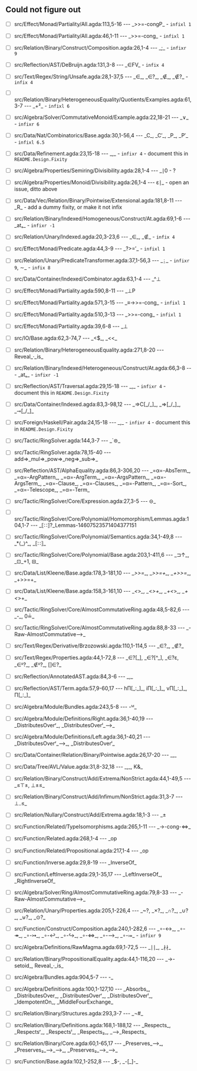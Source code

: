 ## Could not figure out

- [ ] src/Effect/Monad/Partiality/All.agda:113,5-16 --- \_>>=-congP\_ - `infixl 1`

- [ ] src/Effect/Monad/Partiality/All.agda:46,1-11 --- \_>>=-cong\_ - `infixl 1`

- [ ] src/Relation/Binary/Construct/Composition.agda:26,1-4 --- \_;\_ - `infixr 9`

- [ ] src/Reflection/AST/DeBruijn.agda:131,3-8 --- \_∈FV\_ - `infix 4`

- [ ] src/Text/Regex/String/Unsafe.agda:28,1-37,5 --- \_∈\_, \_∈?\_, \_∉\_, \_∉?\_ - `infix 4`

- [ ] src/Relation/Binary/HeterogeneousEquality/Quotients/Examples.agda:61,3-7 --- \_+²\_ - `infixl 6`

- [ ] src/Algebra/Solver/CommutativeMonoid/Example.agda:22,18-21 --- \_∨\_ - `infixr 6`

- [ ] src/Data/Nat/Combinatorics/Base.agda:30,1-56,4 --- \_C\_, \_C′\_, \_P\_, \_P′\_ - `infixl 6.5`

- [ ] src/Data/Refinement.agda:23,15-18 --- \_,\_ - `infixr 4` - document this in `README.Design.Fixity`

- [ ] src/Algebra/Properties/Semiring/Divisibility.agda:28,1-4 --- \_∣0 - ?

- [ ] src/Algebra/Properties/Monoid/Divisibility.agda:26,1-4 --- ε∣\_ - open an issue, ditto above

- [ ] src/Data/Vec/Relation/Binary/Pointwise/Extensional.agda:181,8-11 --- \_R\_ - add a dummy fixity, or make it not infix

- [ ] src/Relation/Binary/Indexed/Homogeneous/Construct/At.agda:69,1-6 --- \_atₛ\_ - `infixr -1`

- [ ] src/Relation/Unary/Indexed.agda:20,3-23,6 --- \_∈\_, \_∉\_ - `infix 4`

- [ ] src/Effect/Monad/Predicate.agda:44,3-9 --- \_?>=′\_ - `infixl 1`

- [ ] src/Relation/Unary/PredicateTransformer.agda:37,1-56,3 --- \_⍮\_ - `infixr 9`, ∼\_ - `infix 8`

- [ ] src/Data/Container/Indexed/Combinator.agda:63,1-4 --- \_^⊥

- [ ] src/Effect/Monad/Partiality.agda:590,8-11 --- \_⊥P

- [ ] src/Effect/Monad/Partiality.agda:571,3-15 --- \_≡->>=-cong\_ - `infixl 1`

- [ ] src/Effect/Monad/Partiality.agda:510,3-13 --- \_>>=-cong\_ - `infixl 1`

- [ ] src/Effect/Monad/Partiality.agda:39,6-8 --- \_⊥

- [ ] src/IO/Base.agda:62,3-74,7 --- \_<$\_, \_<<\_

- [ ] src/Relation/Binary/HeterogeneousEquality.agda:271,8-20 --- Reveal\_·\_is\_

- [ ] src/Relation/Binary/Indexed/Heterogeneous/Construct/At.agda:66,3-8 --- \_atₛ\_ - `infixr -1`

- [ ] src/Reflection/AST/Traversal.agda:29,15-18 --- \_,\_ - `infixr 4` - document this in `README.Design.Fixity`

- [ ] src/Data/Container/Indexed.agda:83,3-98,12 --- \_⇒C[\_/\_]\_, \_⇒[\_/\_]\_, \_⊸[\_/\_]\_

- [ ] src/Foreign/Haskell/Pair.agda:24,15-18 --- \_,\_ - `infixr 4` - document this in `README.Design.Fixity`

- [ ] src/Tactic/RingSolver.agda:144,3-7 --- \_`⊜\_

- [ ] src/Tactic/RingSolver.agda:78,15-40 --- add⇒\_mul⇒\_pow⇒\_neg⇒\_sub⇒\_

- [ ] src/Reflection/AST/AlphaEquality.agda:86,3-306,20 --- \_=α=-AbsTerm\_, \_=α=-ArgPattern\_, \_=α=-ArgTerm\_, \_=α=-ArgsPattern\_, \_=α=-ArgsTerm\_, \_=α=-Clause\_, \_=α=-Clauses\_, \_=α=-Pattern\_, \_=α=-Sort\_, \_=α=-Telescope\_, \_=α=-Term\_

- [ ] src/Tactic/RingSolver/Core/Expression.agda:27,3-5 --- ⊝\_

- [ ] src/Tactic/RingSolver/Core/Polynomial/Homomorphism/Lemmas.agda:104,1-7 --- \_⟦∷⟧?\_Lemmas-14607523571404377151

- [ ] src/Tactic/RingSolver/Core/Polynomial/Semantics.agda:34,1-49,8 --- \_*⟨\_⟩^\_, \_⟦∷⟧\_

- [ ] src/Tactic/RingSolver/Core/Polynomial/Base.agda:203,1-411,6 --- \_⊐↑\_, \_⊡\_+1, ⊟\_

- [ ] src/Data/List/Kleene/Base.agda:178,3-181,10 --- \_*>>=*\_, \_*>>=+\_, \_+>>=*\_, \_+>>=+\_

- [ ] src/Data/List/Kleene/Base.agda:158,3-161,10 --- \_*<*>*\_, \_*<*>+\_, \_+<*>*\_, \_+<*>+\_

- [ ] src/Tactic/RingSolver/Core/AlmostCommutativeRing.agda:48,5-82,6 --- \_-\_, 0≟\_

- [ ] src/Tactic/RingSolver/Core/AlmostCommutativeRing.agda:88,8-33 --- \_-Raw-AlmostCommutative⟶\_

- [ ] src/Text/Regex/Derivative/Brzozowski.agda:110,1-114,5 --- \_∈?\_, \_∉?\_

- [ ] src/Text/Regex/Properties.agda:44,1-72,8 --- \_∈?[\_], \_∈?[^\_], \_∈?ε, \_∈ᴿ?\_, \_∉ᴿ?\_, []∈?\_

- [ ] src/Reflection/AnnotatedAST.agda:84,3-6 --- \_,\_

- [ ] src/Reflection/AST/Term.agda:57,9-60,17 --- hΠ[\_∶\_]\_, iΠ[\_∶\_]\_, vΠ[\_∶\_]\_, Π[\_∶\_]\_

- [ ] src/Algebra/Module/Bundles.agda:243,5-8 --- -ᴹ\_

- [ ] src/Algebra/Module/Definitions/Right.agda:36,1-40,19 --- \_DistributesOverʳ\_, \_DistributesOverˡ\_⟶\_

- [ ] src/Algebra/Module/Definitions/Left.agda:36,1-40,21 --- \_DistributesOverʳ\_⟶\_, \_DistributesOverˡ\_

- [ ] src/Data/Container/Relation/Binary/Pointwise.agda:26,17-20 --- \_,\_

- [ ] src/Data/Tree/AVL/Value.agda:31,8-32,18 --- \_,\_, K&\_

- [ ] src/Relation/Binary/Construct/Add/Extrema/NonStrict.agda:44,1-49,5 --- \_≤⊤±, ⊥±≤\_

- [ ] src/Relation/Binary/Construct/Add/Infimum/NonStrict.agda:31,3-7 --- ⊥₋≤\_

- [ ] src/Relation/Nullary/Construct/Add/Extrema.agda:18,1-3 --- \_±

- [ ] src/Function/Related/TypeIsomorphisms.agda:265,1-11 --- \_→-cong-⇔\_

- [ ] src/Function/Related.agda:268,1-4 --- \_op

- [ ] src/Function/Related/Propositional.agda:217,1-4 --- \_op

- [ ] src/Function/Inverse.agda:29,8-19 --- \_InverseOf\_

- [ ] src/Function/LeftInverse.agda:29,1-35,17 --- \_LeftInverseOf\_, \_RightInverseOf\_

- [ ] src/Algebra/Solver/Ring/AlmostCommutativeRing.agda:79,8-33 --- \_-Raw-AlmostCommutative⟶\_

- [ ] src/Relation/Unary/Properties.agda:205,1-226,4 --- \_~?, \_×?\_, \_∩?\_, \_∪?\_, \_⊎?\_, \_⊙?\_

- [ ] src/Function/Construct/Composition.agda:240,1-282,6 --- \_∘-↔\_, \_∘-↠\_, \_∘-↣\_, \_∘-↩\_, \_∘-↪\_, \_∘-⇔\_, \_∘-⟶\_, \_∘-⤖\_ - `infixr 9`

- [ ] src/Algebra/Definitions/RawMagma.agda:69,1-72,5 --- \_∣∣\_, \_∤∤\_

- [ ] src/Relation/Binary/PropositionalEquality.agda:44,1-116,20 --- \_→-setoid\_, Reveal\_·\_is\_

- [ ] src/Algebra/Bundles.agda:904,5-7 --- -\_

- [ ] src/Algebra/Definitions.agda:100,1-127,10 --- \_Absorbs\_, \_DistributesOver\_, \_DistributesOverʳ\_, \_DistributesOverˡ\_, \_IdempotentOn\_, \_MiddleFourExchange\_

- [ ] src/Relation/Binary/Structures.agda:293,3-7 --- \_¬#\_

- [ ] src/Relation/Binary/Definitions.agda:168,1-188,12 --- \_Respects\_, \_Respectsʳ\_, \_Respectsˡ\_, \_Respects₂\_, \_⟶\_Respects\_

- [ ] src/Relation/Binary/Core.agda:60,1-65,17 --- \_Preserves\_⟶\_, \_Preserves₂\_⟶\_⟶\_, \_Preserves₂\_⟶\_⟶\_

- [ ] src/Function/Base.agda:102,1-252,8 --- \_$-, \_-[\_]-\_
